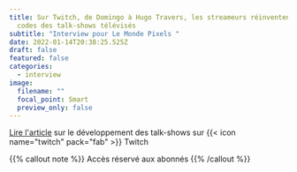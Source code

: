 ```yaml
---
title: Sur Twitch, de Domingo à Hugo Travers, les streameurs réinventent les
  codes des talk-shows télévisés
subtitle: "Interview pour Le Monde Pixels "
date: 2022-01-14T20:38:25.525Z
draft: false
featured: false
categories:
  - interview
image:
  filename: ""
  focal_point: Smart
  preview_only: false
---
```

[Lire l'article](https://www.lemonde.fr/pixels/article/2022/01/14/sur-twitch-de-domingo-a-hugo-travers-les-streameurs-reinventent-les-codes-des-talk-shows-televises_6109539_4408996.html) sur le développement des talk-shows sur {{< icon name="twitch" pack="fab" >}} Twitch

{{% callout note %}}
Accès réservé aux abonnés
{{% /callout %}}